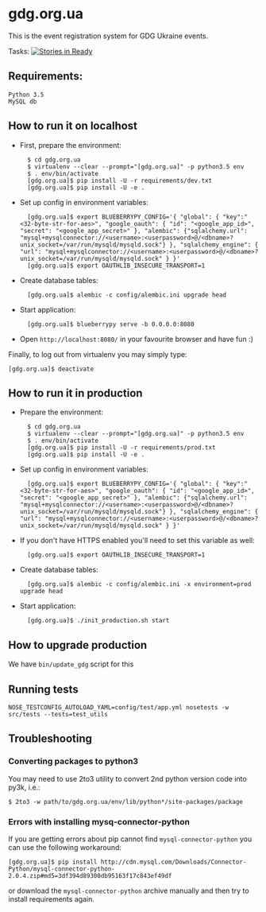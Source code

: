 # gdg.org.ua
This is the event registration system for GDG Ukraine events.

Tasks: [![Stories in Ready](https://badge.waffle.io/GDG-Ukraine/gdg.org.ua.svg?label=ready-for-dev&title=Ready%20for%20dev)](http://waffle.io/GDG-Ukraine/gdg.org.ua)

## Requirements:

    Python 3.5
    MySQL db

## How to run it on localhost

* First, prepare the environment:

        $ cd gdg.org.ua
        $ virtualenv --clear --prompt="[gdg.org.ua]" -p python3.5 env
        $ . env/bin/activate
        [gdg.org.ua]$ pip install -U -r requirements/dev.txt
        [gdg.org.ua]$ pip install -U -e .

* Set up config in environment variables:

        [gdg.org.ua]$ export BLUEBERRYPY_CONFIG='{ "global": { "key":"<32-byte-str-for-aes>", "google_oauth": { "id": "<google_app_id>", "secret": "<google_app_secret>" }, "alembic": {"sqlalchemy.url": "mysql+mysqlconnector://<username>:<userpassword>@/<dbname>?unix_socket=/var/run/mysqld/mysqld.sock"} }, "sqlalchemy_engine": { "url": "mysql+mysqlconnector://<username>:<userpassword>@/<dbname>?unix_socket=/var/run/mysqld/mysqld.sock" } }'
        [gdg.org.ua]$ export OAUTHLIB_INSECURE_TRANSPORT=1

* Create database tables:

        [gdg.org.ua]$ alembic -c config/alembic.ini upgrade head

* Start application:

        [gdg.org.ua]$ blueberrypy serve -b 0.0.0.0:8080

* Open `http://localhost:8080/` in your favourite browser and have fun :)

Finally, to log out from virtualenv you may simply type:

    [gdg.org.ua]$ deactivate

## How to run it in production

* Prepare the environment:

        $ cd gdg.org.ua
        $ virtualenv --clear --prompt="[gdg.org.ua]" -p python3.5 env
        $ . env/bin/activate
        [gdg.org.ua]$ pip install -U -r requirements/prod.txt
        [gdg.org.ua]$ pip install -U -e .

* Set up config in environment variables:

        [gdg.org.ua]$ export BLUEBERRYPY_CONFIG='{ "global": { "key":"<32-byte-str-for-aes>", "google_oauth": { "id": "<google_app_id>", "secret": "<google_app_secret>" }, "alembic": {"sqlalchemy.url": "mysql+mysqlconnector://<username>:<userpassword>@/<dbname>?unix_socket=/var/run/mysqld/mysqld.sock"} }, "sqlalchemy_engine": { "url": "mysql+mysqlconnector://<username>:<userpassword>@/<dbname>?unix_socket=/var/run/mysqld/mysqld.sock" } }'

* If you don't have HTTPS enabled you'll need to set this variable as well:

        [gdg.org.ua]$ export OAUTHLIB_INSECURE_TRANSPORT=1

* Create database tables:

        [gdg.org.ua]$ alembic -c config/alembic.ini -x environment=prod upgrade head

* Start application:

        [gdg.org.ua]$ ./init_production.sh start

## How to upgrade production

We have `bin/update_gdg` script for this

## Running tests

    NOSE_TESTCONFIG_AUTOLOAD_YAML=config/test/app.yml nosetests -w src/tests --tests=test_utils

## Troubleshooting

### Converting packages to python3
You may need to use 2to3 utility to convert 2nd python version code into py3k, i.e.:

    $ 2to3 -w path/to/gdg.org.ua/env/lib/python*/site-packages/package

### Errors with installing mysq-connector-python
If you are getting errors about pip cannot find `mysql-connector-python` you can use the following workaround:

    [gdg.org.ua]$ pip install http://cdn.mysql.com/Downloads/Connector-Python/mysql-connector-python-2.0.4.zip#md5=3df394d89300db95163f17c843ef49df

or download the `mysql-connector-python` archive manually and then try to install requirements again.
